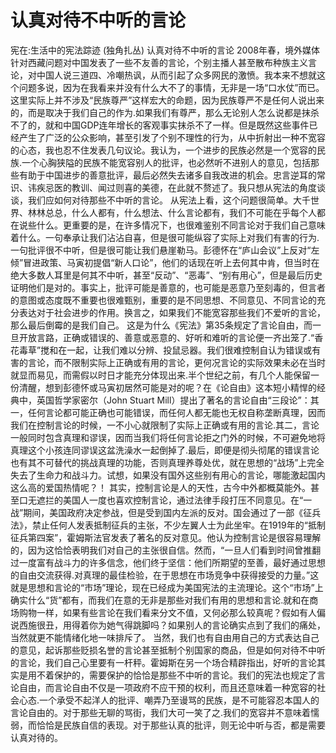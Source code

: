 # 认真对待不中听的言论

宪在:生活中的宪法踪迹 (独角扎丛)
认真对待不中听的言论
2008年春，境外媒体针对西藏问题对中国发表了一些不友善的言论，个别主播人甚至散布种族主义言论，对中国人说三道四、冷嘲热讽，从而引起了众多网民的激愤。我本来不想就这个问题多说，因为在我看来并没有什么大不了的事情，无非是一场“口水仗”而已。这里实际上并不涉及“民族尊严”这样宏大的命题，因为民族尊严不是任何人说出来的，而是取决于我们自己的作为.如果我们有尊严，那么无论别人怎么说都是抹杀不了的，就和中国GDP连年增长的客观事实抹杀不了一样。但是既然这些事件已经产生了广泛的公众影响，甚至引发了个别不理性的行为，从中折射出一种不宽容的心态，我也忍不住发表几句议论。我认为，一个进步的民族必然是一个宽容的民族.一个心胸狭隘的民族不能宽容别人的批评，也必然听不进别人的意见，包括那些有助于中国进步的善意批评，最后必然失去诸多自我改进的机会。忠言逆耳的常识、讳疾忌医的教训、闻过则喜的美德，在此就不赘述了。我只想从宪法的角度谈谈，我们应如何对待那些不中听的言论。
从宪法上看，这个问题很简单。大千世界、林林总总，什么人都有，什么想法、什么言论都有，我们不可能在乎每个人都在说些什么。更重要的是，在许多情况下，也很难鉴别不同言论对于我们自己意味着什么。一句奉承让我们沾沾自喜，但是很可能纵容了实际上对我们有害的行为.一句批评很不中听，但是很可能让我们悬崖勒马。彭德怀在“庐山会议”上反对“左倾”冒进政策、马寅初提倡“新人口论”，他们的话现在听上去何其中肯，但当时在绝大多数人耳里是何其不中听，甚至“反动”、“恶毒”、“别有用心”，但是最后历史证明他们是对的。事实上，批评可能是善意的，也可能是恶意乃至刻毒的，但言者的意图或态度既不重要也很难甄别，重要的是不同思想、不同意见、不同言论的充分表达对于社会进步的作用。换言之，如果我们不能宽容那些我们不爱听的言论，那么最后倒霉的是我们自己。
这是为什么《宪法》第35条规定了言论自由，而一旦开放言路，正确或错误的、善意或恶意的、好听和难听的言论便一齐出笼了.“香花毒草”搅和在一起，让我们难以分辨、投鼠忌器。我们很难控制自认为错误或有害的言论，而不限制实际上正确或有用的言论，更何况言论的实际效果未必在当时就显而易见，而需假以时日才能充分体现出来.半个世纪之前，有几个人能保留一份清醒，想到彭德怀或马寅初居然可能是对的呢？在《论自由》这本短小精悍的经典中，英国哲学家密尔（John Stuart Mill）提出了著名的言论自由“三段论”：其一，任何言论都可能正确也可能错误，而任何人都无能也无权自称垄断真理，因而我们在控制言论的时候，一不小心就限制了实际上正确或有用的言论.其二，言论一般同时包含真理和谬误，因而当我们将任何言论拒之门外的时候，不可避免地将真理这个小孩连同谬误这盆洗澡水一起倒掉了.最后，即便是彻头彻尾的错误言论也有其不可替代的挑战真理的功能，否则真理养尊处优，就在思想的“战场”上完全失去了生命力和战斗力。试想，如果没有国外这些别有用心的言论，哪能激起国内这么高的爱国热情呢？！
其实，控制言论是人的天性，古今中外都概莫能外。甚至口无遮拦的美国人一度也喜欢控制言论，通过法律手段打压不同意见。在“一战”期间，美国政府决定参战，但是受到国内左派的反对。国会通过了一部《征兵法》，禁止任何人发表抵制征兵的主张，不少左翼人士为此坐牢。在1919年的“抵制征兵第四案”，霍姆斯法官发表了著名的反对意见。他认为控制言论是很容易理解的，因为这恰恰表明我们对自己的主张很自信。然而，“一旦人们看到时间曾推翻过一度富有战斗力的许多信念，他们终于坚信：他们所期望的至善，最好通过思想的自由交流获得.对真理的最佳检验，在于思想在市场竞争中获得接受的力量。”这就是思想和言论的“市场”理论，现在已经成为美国宪法的主流理论。这个“市场”上确实什么“货”都有，而我们在意的无非是那些对我们有用的思想和言论.就和在商场购物一样，如果有些言论在我们看来分文不值，又何必那么较真呢？假如有人偏说西施很丑，用得着你为她气得跳脚吗？如果别人的言论确实点到了我们的痛处，当然就更不能情绪化地一味排斥了。
当然，我们也有自由用自己的方式表达自己的意见，起诉那些贬损名誉的言论甚至抵制个别国家的商品，但是如何对待不中听的言论，我们自己心里要有一杆秤。霍姆斯在另一个场合精辟指出，好听的言论其实是用不着保护的，需要保护的恰恰是那些不中听的言论。我们的宪法也规定了言论自由，而言论自由不仅是一项政府不应干预的权利，而且还意味着一种宽容的社会心态.一个承受不起洋人的批评、嘲弄乃至谩骂的民族，是不可能容忍本国人的言论自由的。对于那些无聊的骂街，我们大可一笑了之.我们的宽容并不意味着懦弱，而恰恰是民族自信的表现。对于那些认真的批评，则无论中听与否，都是需要认真对待的。